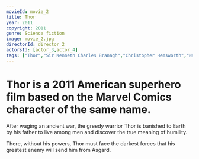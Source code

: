 ```yaml
---
movieId: movie_2
title: Thor
year: 2011
copyright: 2011
genre: Science fiction
image: movie_2.jpg
directorId: director_2
actorsId: [actor_3,actor_4]
tags: ["Thor","Sir Kenneth Charles Branagh","Christopher Hemsworth","Natalie Portman"]
---
```


# Thor is a 2011 American superhero film based on the Marvel Comics character of the same name.
After waging an ancient war, the greedy warrior Thor is banished to Earth by his father to live among men and discover the true meaning of humility.

There, without his powers, Thor must face the darkest forces that his greatest enemy will send him from Asgard.